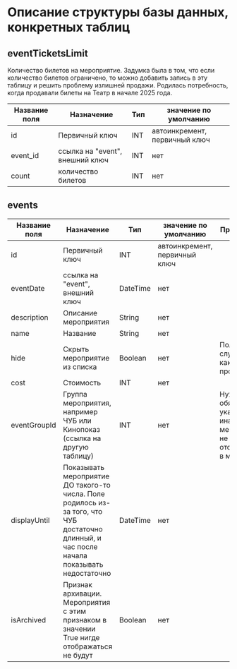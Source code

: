 # Описание структуры базы данных, конкретных таблиц

## eventTicketsLimit
Количество билетов на мероприятие. Задумка была в том, что если количество билетов ограничено, то можно добавить запись в эту таблицу и решить проблему излишней продажи. Родилась потребность, когда продавали билеты на Театр в начале 2025 года.

|Название поля|Назначение|Тип|значение по умолчанию|
|---|---|---|---|
|id|Первичный ключ|INT|автоинкремент, первичный ключ|
|event_id|ссылка на "event", внешний ключ|INT|нет|
|count|количество билетов|INT|нет|


## events
|Название поля|Назначение|Тип|значение по умолчанию|Примечание
|---|---|---|---|---|
|id|Первичный ключ|INT|автоинкремент, первичный ключ|
|eventDate|ссылка на "event", внешний ключ|DateTime|нет|
|description|Описание мероприятия|String|нет|
|name|Название|String|нет|
|hide|Скрыть мероприятие из списка|Boolean|нет|Поле на случай каких-то проблем
|cost|Стоимость|INT|нет|
|eventGroupId|Группа мероприятия, например ЧУБ или Кинопоказ (ссылка на другую таблицу)|INT|нет|Нужно обязательно указывать, иначе мероприятие не отобразится в меню
|displayUntil|Показывать мероприятие ДО такого-то числа. Поле родилось из-за того, что ЧУБ достаточно длинный, и час после начала показывать недостаточно|DateTime|нет|
|isArchived|Признак архивации. Мероприятия с этим признаком в значении True нигде отображаться не будут|Boolean|нет|